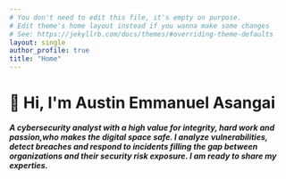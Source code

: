 ```yaml
---
# You don't need to edit this file, it's empty on purpose.
# Edit theme's home layout instead if you wanna make some changes
# See: https://jekyllrb.com/docs/themes/#overriding-theme-defaults
layout: single
author_profile: true
title: "Home"
---
```



# 👋 Hi, I'm Austin Emmanuel Asangai

**_A cybersecurity analyst with a high value for integrity, hard work and passion,who makes the digital space safe. I analyze vulnerabilities, detect breaches and respond to incidents filling the gap between organizations and their security risk exposure. I am ready to share my experties._**
